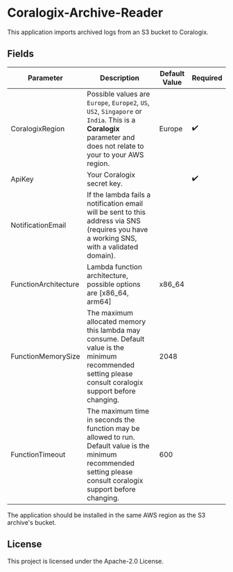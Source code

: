 # Coralogix-Archive-Reader

This application imports archived logs from an S3 bucket to Coralogix.

## Fields

| Parameter | Description | Default Value | Required |
|---|---|---|---|
| CoralogixRegion | Possible values are `Europe`, `Europe2`, `US`, `US2`,  `Singapore` or `India`. This is a **Coralogix** parameter and does not relate to your to your AWS region.| Europe | :heavy_check_mark: |
| ApiKey | Your Coralogix secret key. |  | :heavy_check_mark: |
| NotificationEmail | If the lambda fails a notification email will be sent to this address via SNS (requires you have a working SNS, with a validated domain).| | |
| FunctionArchitecture | Lambda function architecture, possible options are [x86_64, arm64]| x86_64 | |
| FunctionMemorySize | The maximum allocated memory this lambda may consume. Default value is the minimum recommended setting please consult coralogix support before changing. | 2048 | |
| FunctionTimeout | The maximum time in seconds the function may be allowed to run. Default value is the minimum recommended setting please consult coralogix support before changing. | 600 | |

The application should be installed in the same AWS region as the S3 archive's bucket.

## License

This project is licensed under the Apache-2.0 License.
